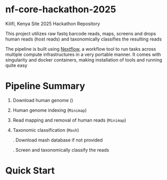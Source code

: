# nf-core-hackathon-2025
Kilifi, Kenya Site 2025 Hackathon Repository

This project utilizes raw fastq barcode reads, maps, screens and drops human reads (host reads) and taxonomically classifies the resulting reads

The pipeline is built using [Nextflow](https://github.com/nextflow-io/nextflow), a workflow tool to run tasks across multiple compute infrastructures in a very portable manner. It comes with singularity and docker containers, making installation of tools and running quite easy

# Pipeline Summary
1. Download human genome ()
2. Human genome indexing (```Minimap```)
3. Read mapping and removal of human reads (```Minimap```)
4. Taxonomic classification (```Mash```)
   
   . Download mash database if not provided
   
   . Screen and taxonomically classify the reads

# Quick Start
